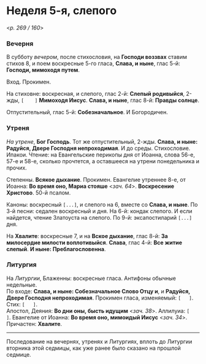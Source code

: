 
# Неделя 5-я, слепого

<*p. 269 / 160*>

### Вечерня

В субботу *вечером*, после стихословия, на **Господи воззвах** ставим стихов 8, и поем воскресные 
5-го гласа, **Слава, и ныне**, глас 5-й: **Господи, мимоходя путем**.  

Вход. Прокимен. 

На стиховне: воскресная, и слепого, глас 2-й: **Слепый родивыйся**, 2-жды, `[    ]` 
**Мимоходя Иисус**. **Слава, и ныне**, глас 8-й: **Правды солнце**.  

Отпустительный, глас 5-й: **Собезначальное**. И Богородичен. 

### Утреня

*На утрене*, **Бог Господь**. Тот же отпустительный, 2-жды. **Слава, и ныне: Радуйся, Двере Господня
непроходимая**. И до среды. 
Стихословие. Ипакои. Чтение: на Евангельские перикопы дня от Иоанна, слова 56-е, 57-е и 58-е, сколько
прочтется, а оставшееся на утрени понедельника и прочих. 

Степенны. **Всякое дыхание**. Прокимен. Евангелие утреннее 8-е, от Иоанна: **Во время оно, 
Мариа стояше** <*зач. 64*>. **Воскресение Христово**. 50-й псалом.  

Каноны: воскресный `[...]`, и слепого на 6, вместе со **Слава, и ныне**. 
По 3-й песни: седален воскресный и дня. 
На 6-й: кондак слепого. И если найдется, чтение Златоуста на слепого. 
По 9-й: эксапостиларий `[...]` дня.  

На **Хвалите**: воскресные 7, и на **Вское дыхание**, глас 8-й: **За милосердие милости воплотивыйся**. 
**Слава**, глас 4-й: **Все житие слепый**. **И ныне: Преблагословенна**. 

### Литургия

На *Литургии*, Блаженны: воскресные гласа. Антифоны обычные недельные.  
По входе: **Слава, и ныне: Собезначальное Слово Отцу и**, и **Радуйся, Двере Господня непроходимая**. 
Прокимен гласа, изменяемый: `[   ]`. Стих: `[   ]`.  
Апостол, Деяния: **Во дни оны, бысть идущим** <*зач. 38*>.
Аллилуиа: `[   ]`. 
Евангелие от Иоанна: **Во время оно, мимоидый Иисус** <*зач. 34*>. 
Причастен: **Хвалите**. 

---

Последование на вечернях, утренях и Литургиях, вплоть до Литургии вторника этой седмицы, 
как уже ранее было сказано на прошлой седмице. 
